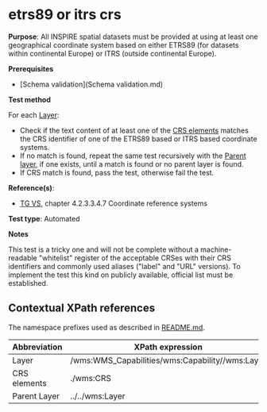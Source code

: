 # etrs89 or itrs crs

**Purpose**: All INSPIRE spatial datasets must be provided at using at least one geographical coordinate system based on either ETRS89 (for datasets within continental Europe) or ITRS (outside continental Europe).

**Prerequisites**

* [Schema validation](Schema validation.md)

**Test method**

For each [Layer](#layer):
* Check if the text content of at least one of the [CRS elements](#crs) matches the CRS identifier of one of the ETRS89 based or ITRS based coordinate systems.
* If no match is found, repeat the same test recursively with the [Parent layer](#parent_layer), if one exists, until a match is found or no parent layer is found.
* If CRS match is found, pass the test, otherwise fail the test.


**Reference(s)**:

 * [TG VS](README.md#ref_TG_VS), chapter 4.2.3.3.4.7 Coordinate reference systems

**Test type**: Automated

**Notes**

This test is a tricky one and will not be complete without a machine-readable "whitelist" register of the acceptable CRSes with their CRS identifiers and commonly used aliases ("label" and "URL" versions). To implement the test this kind on publicly available, official list must be established.

## Contextual XPath references

The namespace prefixes used as described in [README.md](README.md#namespaces).

Abbreviation                                               |  XPath expression
---------------------------------------------------------- | -------------------------------------------------------------------------
Layer <a name="layer"></a> | /wms:WMS_Capabilities/wms:Capability//wms:Layer
CRS elements <a name="crs"></a> | ./wms:CRS
Parent Layer <a name="parent_layer"></a> | ../../wms:Layer
